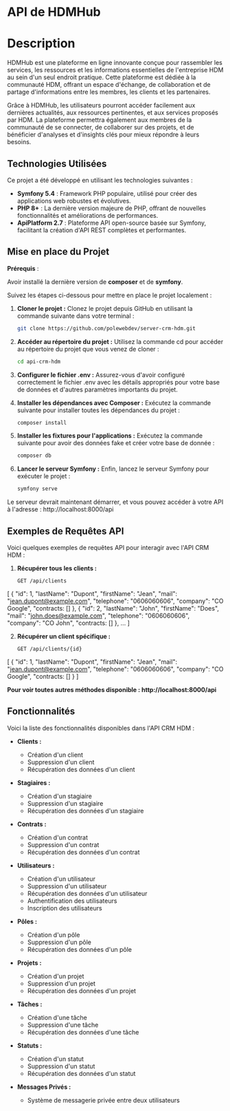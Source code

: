 # API de HDMHub


# Description
HDMHub est une plateforme en ligne innovante conçue pour rassembler les services, les ressources et les informations essentielles de l'entreprise HDM au sein d'un seul endroit pratique. Cette plateforme est dédiée à la communauté HDM, offrant un espace d'échange, de collaboration et de partage d'informations entre les membres, les clients et les partenaires.

Grâce à HDMHub, les utilisateurs pourront accéder facilement aux dernières actualités, aux ressources pertinentes, et aux services proposés par HDM. La plateforme permettra également aux membres de la communauté de se connecter, de collaborer sur des projets, et de bénéficier d'analyses et d'insights clés pour mieux répondre à leurs besoins.

## Technologies Utilisées

Ce projet a été développé en utilisant les technologies suivantes :

- **Symfony 5.4** : Framework PHP populaire, utilisé pour créer des applications web robustes et évolutives.
- **PHP 8+** : La dernière version majeure de PHP, offrant de nouvelles fonctionnalités et améliorations de performances.
- **ApiPlatform 2.7** : Plateforme API open-source basée sur Symfony, facilitant la création d'API REST complètes et performantes.

## Mise en place du Projet

**Prérequis** :

Avoir installé la dernière version de **composer** et de **symfony**.

Suivez les étapes ci-dessous pour mettre en place le projet localement :

1. **Cloner le projet :**
   Clonez le projet depuis GitHub en utilisant la commande suivante dans votre terminal :

   ```bash
   git clone https://github.com/polewebdev/server-crm-hdm.git

2. **Accéder au répertoire du projet :**
    Utilisez la commande cd pour accéder au répertoire du projet que vous venez de cloner :

    ```bash
    cd api-crm-hdm

3. **Configurer le fichier .env :**
    Assurez-vous d'avoir configuré correctement le fichier .env avec les détails appropriés pour votre base de données et d'autres paramètres importants du projet.

4. **Installer les dépendances avec Composer :**
    Exécutez la commande suivante pour installer toutes les dépendances du projet :

    ```bash
    composer install

5. **Installer les fixtures pour l'applications :**
    Exécutez la commande suivante pour avoir des données fake et créer votre base de donnée :

    ```bash
    composer db

6. **Lancer le serveur Symfony :**
    Enfin, lancez le serveur Symfony pour exécuter le projet :

    ```bash
    symfony serve

Le serveur devrait maintenant démarrer, et vous pouvez accéder à votre API à l'adresse : http://localhost:8000/api

## Exemples de Requêtes API

Voici quelques exemples de requêtes API pour interagir avec l'API CRM HDM :

1. **Récupérer tous les clients :**

   ```http
   GET /api/clients

[
    {
        "id": 1,
        "lastName": "Dupont",
        "firstName": "Jean",
        "mail": "jean.dupont@example.com",
        "telephone": "0606060606",
        "company": "CO Google",
        "contracts: []
    },
    {
        "id": 2,
        "lastName": "John",
        "firstName": "Does",
        "mail": "john.does@example.com",
        "telephone": "0606060606",
        "company": "CO John",
        "contracts: []
    },
    ...
]

2. **Récupérer un client spécifique :**

    ```http
   GET /api/clients/{id}

[
    {
        "id": 1,
        "lastName": "Dupont",
        "firstName": "Jean",
        "mail": "jean.dupont@example.com",
        "telephone": "0606060606",
        "company": "CO Google",
        "contracts: []
    }
]

**Pour voir toutes autres méthodes disponible : http://localhost:8000/api**

## Fonctionnalités

Voici la liste des fonctionnalités disponibles dans l'API CRM HDM :

- **Clients :**
  - Création d'un client
  - Suppression d'un client
  - Récupération des données d'un client

- **Stagiaires :**
  - Création d'un stagiaire
  - Suppression d'un stagiaire
  - Récupération des données d'un stagiaire

- **Contrats :**
  - Création d'un contrat
  - Suppression d'un contrat
  - Récupération des données d'un contrat

- **Utilisateurs :**
  - Création d'un utilisateur
  - Suppression d'un utilisateur
  - Récupération des données d'un utilisateur
  - Authentification des utilisateurs
  - Inscription des utilisateurs

- **Pôles :**
  - Création d'un pôle
  - Suppression d'un pôle
  - Récupération des données d'un pôle

- **Projets :**
  - Création d'un projet
  - Suppression d'un projet
  - Récupération des données d'un projet

- **Tâches :**
  - Création d'une tâche
  - Suppression d'une tâche
  - Récupération des données d'une tâche

- **Statuts :**
  - Création d'un statut
  - Suppression d'un statut
  - Récupération des données d'un statut

- **Messages Privés :**
  - Système de messagerie privée entre deux utilisateurs